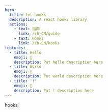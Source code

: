 ```yaml
---
hero:
  title: let-hooks
  description: A react hooks library
  actions:
    - text: 指南
      link: /zh-CN/guide
    - text: Hooks
      link: /zh-CN/hooks
features:
  - title: Hello
    emoji: 💎
    description: Put hello description here
  - title: World
    emoji: 🌈
    description: Put world description here
  - title: '!'
    emoji: 🚀
    description: Put ! description here
---
```


hooks
